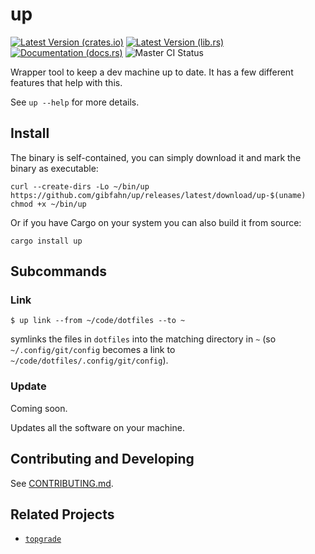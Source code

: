 # up

[![Latest Version (crates.io)](https://img.shields.io/crates/v/up.svg)](https://crates.io/crates/up)
[![Latest Version (lib.rs)](https://img.shields.io/crates/v/up.svg)](https://lib.rs/crates/up)
[![Documentation (docs.rs)](https://docs.rs/up/badge.svg)](https://docs.rs/up)
![Master CI Status](https://github.com/gibfahn/up-rs/workflows/Rust/badge.svg)

Wrapper tool to keep a dev machine up to date. It has a few different features that help with this.

See `up --help` for more details.

## Install

The binary is self-contained, you can simply download it and mark the binary as executable:

```shell
curl --create-dirs -Lo ~/bin/up https://github.com/gibfahn/up/releases/latest/download/up-$(uname)
chmod +x ~/bin/up
```

Or if you have Cargo on your system you can also build it from source:

```shell
cargo install up
```

## Subcommands

### Link

```console
$ up link --from ~/code/dotfiles --to ~
```

symlinks the files in `dotfiles` into the matching directory in `~` (so `~/.config/git/config` becomes a link to
`~/code/dotfiles/.config/git/config`).

### Update

Coming soon.

Updates all the software on your machine.

## Contributing and Developing

See [CONTRIBUTING.md](/docs/CONTRIBUTING.md).

## Related Projects

- [`topgrade`](https://github.com/r-darwish/topgrade)
